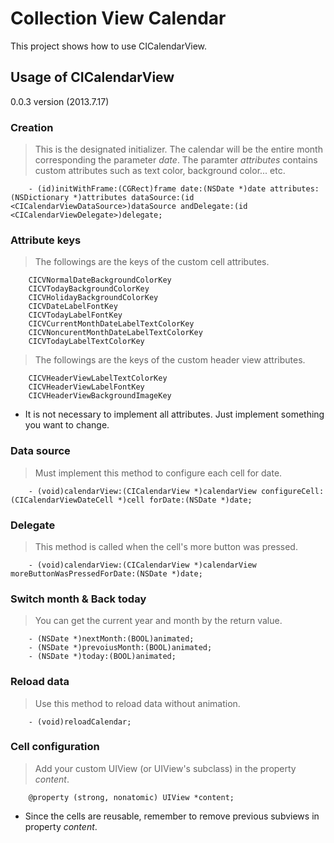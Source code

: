 Collection View Calendar
========================
This project shows how to use CICalendarView.

Usage of CICalendarView
-----------------------
0.0.3 version (2013.7.17)

### Creation
> This is the designated initializer. The calendar will be the entire month corresponding the parameter _date_. The paramter _attributes_ contains custom attributes such as text color, background color... etc.

		- (id)initWithFrame:(CGRect)frame date:(NSDate *)date attributes:(NSDictionary *)attributes dataSource:(id <CICalendarViewDataSource>)dataSource andDelegate:(id <CICalendarViewDelegate>)delegate;

### Attribute keys
> The followings are the keys of the custom cell attributes.

		CICVNormalDateBackgroundColorKey
		CICVTodayBackgroundColorKey
		CICVHolidayBackgroundColorKey
		CICVDateLabelFontKey
		CICVTodayLabelFontKey
		CICVCurrentMonthDateLabelTextColorKey
		CICVNoncurentMonthDateLabelTextColorKey
		CICVTodayLabelTextColorKey

> The followings are the keys of the custom header view attributes.

		CICVHeaderViewLabelTextColorKey
		CICVHeaderViewLabelFontKey
		CICVHeaderViewBackgroundImageKey

* It is not necessary to implement all attributes. Just implement something you want to change.

### Data source
> Must implement this method to configure each cell for date.

		- (void)calendarView:(CICalendarView *)calendarView configureCell:(CICalendarViewDateCell *)cell forDate:(NSDate *)date;

### Delegate
> This method is called when the cell's more button was pressed.

		- (void)calendarView:(CICalendarView *)calendarView moreButtonWasPressedForDate:(NSDate *)date;

### Switch month & Back today
> You can get the current year and month by the return value.

		- (NSDate *)nextMonth:(BOOL)animated;
		- (NSDate *)prevoiusMonth:(BOOL)animated;
		- (NSDate *)today:(BOOL)animated;

### Reload data
> Use this method to reload data without animation.

		- (void)reloadCalendar;

### Cell configuration
> Add your custom UIView (or UIView's subclass) in the property _content_. 

		@property (strong, nonatomic) UIView *content;

* Since the cells are reusable, remember to remove previous subviews in property _content_.